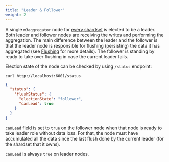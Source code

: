 ```yaml
---
title: "Leader & Follower"
weight: 2
---
```


A single `m3aggregator` node for [every shardset](https://github.com/m3db/m3/blob/c2dc8fe548790aed16ac88d498f3e5046c76dda6/src/aggregator/aggregator/election_mgr.go#L336) 
is elected to be a leader. Both leader and
follower nodes are receiving the writes and performing the aggregation. 
The main difference between the leader and the follower is that the leader node
is responsible for flushing (persisting) the data it has aggregated 
(see [Flushing](/docs/architecture/m3aggregator/flushing.md) for more details).
The follower is standing by ready to take over flushing in case the current leader fails.

Election state of the node can be checked by using `/status` endpoint:

    curl http://localhost:6001/status

```json
{
  "status": {
    "flushStatus": {
      "electionState": "follower",
      "canLead": true
    }
  }
}
```

`canLead` field is set to `true` on the follower node when that node is ready to take 
leader role without data loss. For that, the node must have accumulated all the data since
the last flush done by the current leader (for the shardset that it owns).

`canLead` is always `true` on leader nodes. 
